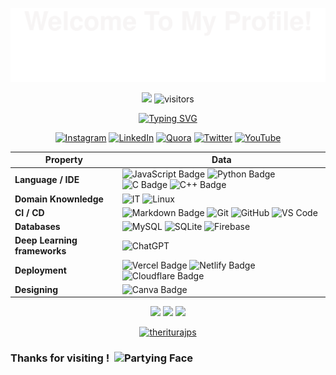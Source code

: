 ![](assets/welcome.svg)

<!--   my-icons -->
<p align="center">
    <a href="https://github.com/theriturajps"><img src="https://img.shields.io/badge/status-updating-brightgreen.svg"></a>
    <img src="https://visitor-badge.laobi.icu/badge?page_id=theriturajps.theriturajps" alt="visitors"/>   
</p>

<div align="center">

[![Typing SVG](https://readme-typing-svg.herokuapp.com?color=%2336BCF7&center=true&vCenter=true&width=600&lines=Hi+there+👋,+I+am+Ritu+Raj;+Welcome+to+My+Profile!;Over+2+years+of+programming+experience;Always+learning+new+things)](https://git.io/typing-svg)
</div>

<div align="center">

[![Instagram](https://img.shields.io/badge/Instagram-%23E4405F.svg?logo=Instagram&logoColor=white)](https://instagram.com/riturajps) 
[![LinkedIn](https://img.shields.io/badge/LinkedIn-%230077B5.svg?logo=linkedin&logoColor=white)](https://linkedin.com/in/iamriturajps) 
[![Quora](https://img.shields.io/badge/Quora-%23B92B27.svg?logo=Quora&logoColor=white)](https://quora.com/profile/riturajps)
[![Twitter](https://img.shields.io/badge/Twitter-%231DA1F2.svg?logo=Twitter&logoColor=white)](https://twitter.com/riturajps) 
[![YouTube](https://img.shields.io/badge/YouTube-%23FF0000.svg?logo=YouTube&logoColor=white)](https://youtube.com/c/riturajps) 
</div>

| Property                     | Data                                                                                                                                                                                                                                                                                                                                                                                              |
|------------------------------|---------------------------------------------------------------------------------------------------------------------------------------------------------------------------------------------------------------------------------------------------------------------------------------------------------------------------------------------------------------------------------------------------|
| **Language / IDE**           | ![JavaScript Badge](https://img.shields.io/badge/JavaScript-F7DF1E?logo=javascript&logoColor=000&style=flat) ![Python Badge](https://img.shields.io/badge/Python-3776AB?logo=python&logoColor=fff&style=flat) ![C Badge](https://img.shields.io/badge/C-A8B9CC?logo=c&logoColor=fff&style=flat) ![C++ Badge](https://img.shields.io/badge/C%2B%2B-00599C?logo=cplusplus&logoColor=fff&style=flat) |
| **Domain Knownledge**        | ![IT](https://img.shields.io/badge/-Information%20Technology-FF6600?style=flat&logoColor=white) ![Linux](https://img.shields.io/badge/-Linux-ALA197?style=flat)                                                                                                                                                                                                                                   |
| **CI / CD**                  | ![Markdown Badge](https://img.shields.io/badge/-Markdown-2088FF?style=flat&logo=Markdown&logoColor=white) ![Git](https://img.shields.io/badge/-Git-004400?style=flat&logo=git) ![GitHub](https://img.shields.io/badge/-GitHub-444444?style=flat&logo=github) ![VS Code](https://img.shields.io/badge/-VS_Code-007ACC?style=flat-square&logo=visual-studio-code&logoColor=white)                   |
| **Databases**                | ![MySQL](https://img.shields.io/badge/-MySQL-444444?style=flat&logo=MySQL) ![SQLite](https://img.shields.io/badge/-SQLite-444444?style=flat&logo=SQLite) ![Firebase](https://img.shields.io/badge/-Firebase-454433?style=flat&logo=firebase)                                                                                                                                                      |
| **Deep Learning frameworks** | ![ChatGPT](https://img.shields.io/badge/-ChatGPT-444444?style=flat&logo=ChatGPT)                                                                                                                                                                                                                                                                                                                  |
| **Deployment**               | ![Vercel Badge](https://img.shields.io/badge/Vercel-000?logo=vercel&logoColor=fff&style=flat) ![Netlify Badge](https://img.shields.io/badge/Netlify-00C7B7?logo=netlify&logoColor=fff&style=flat) ![Cloudflare Badge](https://img.shields.io/badge/Cloudflare-F38020?logo=cloudflare&logoColor=fff&style=flat)                                                                                    |
| **Designing**                | ![Canva Badge](https://img.shields.io/badge/Canva-00C4CC?logo=canva&logoColor=fff&style=flat)                                                                                                                                                                                                                                                                                                     |

<div align="center">
  <p align="center">
    <img src ="https://github-readme-stats.vercel.app/api?username=theriturajps&show_icons=true&count_private=true&theme=darcula&hide_border=true&hide=issues,contribs&bg_color=00000000">
    <img src ="https://github-readme-stats.vercel.app/api/top-langs/?username=theriturajps&layout=compact&hide_border=true&theme=darcula&bg_color=00000000&langs_count=6&hide=jupyter%20notebook,tex,css,php">
    <img src ="https://github-readme-streak-stats.herokuapp.com?user=theriturajps&theme=darcula&hide_border=true&background=FFFFFF00">
  </p>
</div>

<div align="center">
  <p align="center"> <a href="https://github.com/theriturajps"><img src="https://github-profile-trophy.vercel.app/?username=theriturajps" alt="theriturajps" /></a> </p>
</div>

### Thanks for visiting !&nbsp; <img src="https://raw.githubusercontent.com/Tarikul-Islam-Anik/Animated-Fluent-Emojis/master/Emojis/Smilies/Partying%20Face.png" alt="Partying Face" width="50"/>
